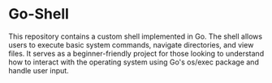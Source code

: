 # Go-Shell
This repository contains a custom shell implemented in Go. The shell allows users to execute basic system commands, navigate directories, and view files. It serves as a beginner-friendly project for those looking to understand how to interact with the operating system using Go's os/exec package and handle user input.
